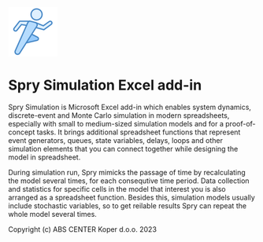 ![Spry Simulation](docs/images/icons8-sports-mode-100.png)

# Spry Simulation Excel add-in

Spry Simulation is Microsoft Excel add-in which enables system dynamics, discrete-event and Monte Carlo simulation in modern spreadsheets, especially with small to medium-sized simulation models and for a proof-of-concept tasks. It brings additional spreadsheet functions that represent event generators, queues, state variables, delays, loops and other simulation elements that you can connect together while designing the model in spreadsheet. 

During simulation run, Spry mimicks the passage of time by recalculating the model several times, for each consequtive time period. Data collection and statistics for specific cells in the model that interest you is also arranged as a spreadsheet function. Besides this, simulation models usually include stochastic variables, so to get reilable results Spry can repeat the whole model several times.

Copyright (c) ABS CENTER Koper d.o.o. 2023
